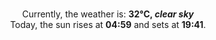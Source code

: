 <p  align="center"><br/>Currently, the weather is: <b> 32°C, <i>clear sky</i></b></br>Today, the sun rises at <b>04:59</b> and sets at <b>19:41</b>.</p>